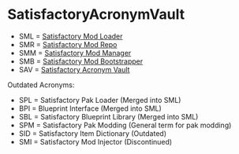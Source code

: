 # SatisfactoryAcronymVault
* SML = [Satisfactory Mod Loader](https://github.com/satisfactorymodding/SatisfactoryModLoader)
* SMR = [Satisfactory Mod Repo](https://ficsit.app)
* SMM = [Satisfactory Mod Manager](https://github.com/satisfactorymodding/SatisfactoryModManager)
* SMB = [Satisfactory Mod Bootstrapper](https://github.com/satisfactorymodding/SatisfactoryModBootstrapper)
* SAV = [Satisfactory Acronym Vault](https://github.com/satisfactorymodding/SatisfactoryAcronymVault)

Outdated Acronyms:
* SPL = Satisfactory Pak Loader (Merged into SML)
* BPI = Blueprint Interface (Merged into SML)
* SBL = Satisfactory Blueprint Library (Merged into SML)
* SPM = Satisfactory Pak Modding (General term for pak modding)
* SID = Satisfactory Item Dictionary (Outdated)
* SMI = Satisfactory Mod Injector (Discontinued)

